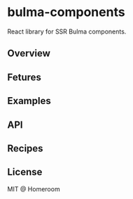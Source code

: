 # bulma-components

React library for SSR Bulma components.

## Overview

## Fetures

## Examples

## API

## Recipes

## License

MIT @ Homeroom

